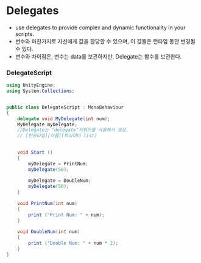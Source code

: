 Delegates
=========
- use delegates to provide complex and dynamic functionality in your scripts.
- 변수와 마찬가지로 자신에게 값을 할당할 수 있으며, 이 값들은 런타임 동안 변경될 수 있다.
- 변수와 차이점은, 변수는 data를 보관하지만, Delegate는 함수를 보관한다.

### DelegateScript
```c#
using UnityEngine;
using System.Collections;


public class DelegateScript : MonoBehaviour 
{   
    delegate void MyDelegate(int num);
    MyDelegate myDelegate;
    //Delegate는 "delegate"키워드를 사용해서 생성.
    // [반환타입][이름][파라미터 list]
    

    void Start () 
    {
        myDelegate = PrintNum;
        myDelegate(50);
        
        myDelegate = DoubleNum;
        myDelegate(50);
    }
    
    void PrintNum(int num)
    {
        print ("Print Num: " + num);
    }
    
    void DoubleNum(int num)
    {
        print ("Double Num: " + num * 2);
    }
}
```
